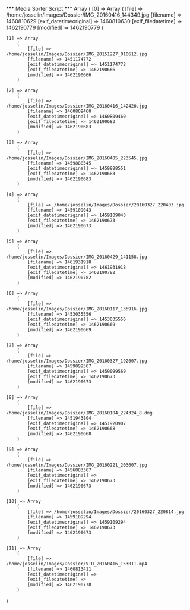 *** Media Sorter Script ***
Array
(
    [0] => Array
        (
            [file] => /home/josselin/Images/Dossier/IMG_20160416_144349.jpg
            [filename] => 1460810629
            [exif_datetimeoriginal] => 1460810630
            [exif_filedatetime] => 1462190779
            [modified] => 1462190779
        )

    [1] => Array
        (
            [file] => /home/josselin/Images/Dossier/IMG_20151227_010612.jpg
            [filename] => 1451174772
            [exif_datetimeoriginal] => 1451174772
            [exif_filedatetime] => 1462190666
            [modified] => 1462190666
        )

    [2] => Array
        (
            [file] => /home/josselin/Images/Dossier/IMG_20160416_142420.jpg
            [filename] => 1460809460
            [exif_datetimeoriginal] => 1460809460
            [exif_filedatetime] => 1462190683
            [modified] => 1462190683
        )

    [3] => Array
        (
            [file] => /home/josselin/Images/Dossier/IMG_20160405_223545.jpg
            [filename] => 1459888545
            [exif_datetimeoriginal] => 1459888551
            [exif_filedatetime] => 1462190683
            [modified] => 1462190683
        )

    [4] => Array
        (
            [file] => /home/josselin/Images/Dossier/20160327_220403.jpg
            [filename] => 1459109043
            [exif_datetimeoriginal] => 1459109043
            [exif_filedatetime] => 1462190673
            [modified] => 1462190673
        )

    [5] => Array
        (
            [file] => /home/josselin/Images/Dossier/IMG_20160429_141158.jpg
            [filename] => 1461931918
            [exif_datetimeoriginal] => 1461931918
            [exif_filedatetime] => 1462190782
            [modified] => 1462190782
        )

    [6] => Array
        (
            [file] => /home/josselin/Images/Dossier/IMG_20160117_135916.jpg
            [filename] => 1453035556
            [exif_datetimeoriginal] => 1453035556
            [exif_filedatetime] => 1462190669
            [modified] => 1462190669
        )

    [7] => Array
        (
            [file] => /home/josselin/Images/Dossier/IMG_20160327_192607.jpg
            [filename] => 1459099567
            [exif_datetimeoriginal] => 1459099569
            [exif_filedatetime] => 1462190673
            [modified] => 1462190673
        )

    [8] => Array
        (
            [file] => /home/josselin/Images/Dossier/IMG_20160104_224324_8.dng
            [filename] => 1451943804
            [exif_datetimeoriginal] => 1451920907
            [exif_filedatetime] => 1462190668
            [modified] => 1462190668
        )

    [9] => Array
        (
            [file] => /home/josselin/Images/Dossier/IMG_20160221_203607.jpg
            [filename] => 1456083367
            [exif_datetimeoriginal] => 
            [exif_filedatetime] => 1462190673
            [modified] => 1462190673
        )

    [10] => Array
        (
            [file] => /home/josselin/Images/Dossier/20160327_220814.jpg
            [filename] => 1459109294
            [exif_datetimeoriginal] => 1459109294
            [exif_filedatetime] => 1462190673
            [modified] => 1462190673
        )

    [11] => Array
        (
            [file] => /home/josselin/Images/Dossier/VID_20160416_153011.mp4
            [filename] => 1460813411
            [exif_datetimeoriginal] => 
            [exif_filedatetime] => 
            [modified] => 1462190778
        )
)
